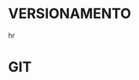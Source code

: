 <HTML>
<HEAD><TITLE>ATIVIDADE DE VERSIONAMENTO</TITLE></HEAD>
<BODY>
   <H1> VERSIONAMENTO </H1>
</BODY>
</HTML>

hr

<HTML>
<HEAD><TITLE>ATIVIDADE DE VERSIONAMENTO</TITLE></HEAD>
<BODY>
   <H1> GIT </H1>
</BODY>
</HTML>